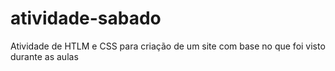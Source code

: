 # atividade-sabado
Atividade de HTLM e CSS para criação de um site com base no que foi visto durante as aulas
